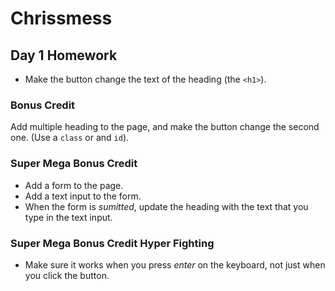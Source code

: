 # Chrissmess

## Day 1 Homework

* Make the button change the text of the heading (the `<h1>`).

### Bonus Credit

Add multiple heading to the page, and make the button change the second one. (Use a `class` or and `id`).

### Super Mega Bonus Credit

* Add a form to the page.
* Add a text input to the form.
* When the form is _sumitted_, update the heading with the text that you type in the text input.

### Super Mega Bonus Credit Hyper Fighting

* Make sure it works when you press _enter_ on the keyboard, not just when you click the button.